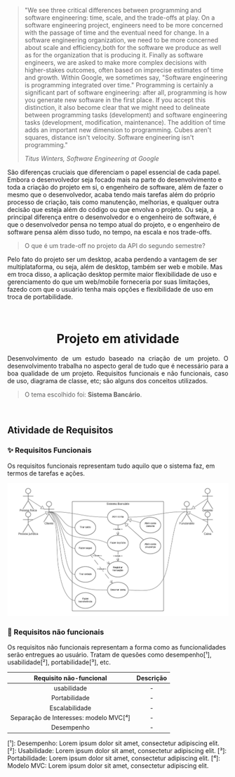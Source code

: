 > "We see three critical differences between programming and software engineering: time, scale, and the trade-offs at play. On a software engineering project, engineers need to be more concerned with the passage of time and the eventual need for change. In a software engineering organization, we need to be more concerned about scale and efficiency,both for the software we produce as well as for the organization that is producing it. Finally as software engineers, we are asked to make more complex decisions with higher-stakes outcomes, often based on imprecise estimates of time and growth. Within Google, we sometimes say, "Software engineering is programming integrated over time." Programming is certainly a significant part of software engineering: after all, programming is how you generate new software in the first place. If you accept this distinction, it also become clear that we might need to delineate between programming tasks (development) and software engineering tasks (development, modification, maintenance). The addition of time adds an important new dimension to programming. Cubes aren't squares, distance isn't velocity. Software engineering isn't programming."
>
> *Titus Winters, Software Engineering at Google*

São diferenças cruciais que diferenciam o papel essencial de cada papel. Embora o desenvolvedor seja focado mais na parte do desenvolvimento e toda a criação do projeto em si, o engenheiro de software, além de fazer o mesmo que o desenvolvedor, acaba tendo mais tarefas além do próprio processo de criação, tais como manutenção, melhorias, e qualquer outra decisão que esteja além do código ou que envolva o projeto. Ou seja, a principal diferença entre o desenvolvedor e o engenheiro de software, é que o desenvolvedor pensa no tempo atual do projeto, e o engenheiro de software pensa além disso tudo, no tempo, na escala e nos trade-offs.

> O que é um trade-off no projeto da API do segundo semestre?

Pelo fato do projeto ser um desktop, acaba perdendo a vantagem de ser multiplataforma, ou seja, além de desktop, também ser web e mobile. Mas em troca disso, a aplicação desktop permite maior flexibilidade de uso e gerenciamento do que um web/mobile forneceria por suas limitações, fazedo com que o usuário tenha mais opções e flexibilidade de uso em troca de portabilidade.

<br>

<h1 align="center">Projeto em atividade</h1>
<p align="justify">
    Desenvolvimento de um estudo baseado na criação de um projeto. O desenvolvimento trabalha no aspecto geral de tudo que é necessário para a boa qualidade de um projeto. Requisitos funcionais e não funcionais, caso de uso, diagrama de classe, etc; são alguns dos conceitos utilizados.
</p>

> O tema escolhido foi: **Sistema Bancário**.

<br>

## Atividade de Requisitos

### :sparkles: Requisitos Funcionais
Os requisitos funcionais representam tudo aquilo que o sistema faz, em termos de tarefas e ações. 
<p align="center">

![Caso de uso [Sistema Bancário]](/readme/Caso%20de%20uso%20%5BSistema%20Banc%C3%A1rio%5D%20-%20P%C3%A1gina%201.jpeg)
</p>

### :dart: Requisitos não funcionais
Os requisitos não funcionais representam a forma como as funcionalidades serão entregues ao usuário. Tratam de quesões como desempenho[¹], usabilidade[²], portabilidade[³], etc.

| Requisito não-funcional | Descrição |
|:-----------------------:|:---------:|
| usabilidade | - |
| Portabilidade | - |
| Escalabilidade | - |
| Separação de Interesses: modelo MVC[⁴] | - |
| Desempenho | - |

[¹]: Desempenho: Lorem ipsum dolor sit amet, consectetur adipiscing elit.
[²]: Usabilidade: Lorem ipsum dolor sit amet, consectetur adipiscing elit.
[³]: Portabilidade: Lorem ipsum dolor sit amet, consectetur adipiscing elit.
[⁴]: Modelo MVC: Lorem ipsum dolor sit amet, consectetur adipiscing elit.
